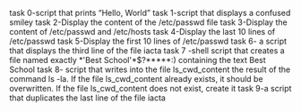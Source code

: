 
task 0-script that prints “Hello, World”
task 1-script that displays a confused smiley 
task 2-Display the content of the /etc/passwd file
task 3-Display the content of /etc/passwd and /etc/hosts
task 4-Display the last 10 lines of /etc/passwd
task 5-Display the first 10 lines of /etc/passwd
task 6- a script that displays the third line of the file iacta
task 7 -shell script that creates a file named exactly \*\'Best School\'\*$\?\*\*\*\*\*:) containing the text Best School
task 8- script that writes into the file ls_cwd_content the result of the command ls -la. If the file ls_cwd_content already exists, it should be overwritten. If the file ls_cwd_content does not exist, create it
task 9-a script that duplicates the last line of the file iacta
